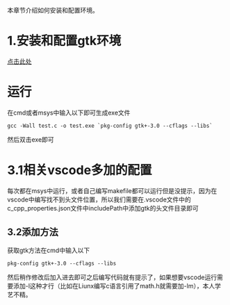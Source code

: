 本章节介绍如何安装和配置环境。
# 1.安装和配置gtk环境
[点击此处](https://www.jianshu.com/p/5c387de92a87)
# 运行
在cmd或者msys中输入以下即可生成exe文件
```
gcc -Wall test.c -o test.exe `pkg-config gtk+-3.0 --cflags --libs`
```
然后双击exe即可
# 3.1相关vscode多加的配置
每次都在msys中运行，或者自己编写makefile都可以运行但是没提示，因为在vscode中编写找不到头文件位置，所以我们需要在.vscode文件中的c_cpp_properties.json文件中includePath中添加gtk的头文件目录即可
## 3.2添加方法
获取gtk方法在cmd中输入以下
```
pkg-config gtk+-3.0 --cflags --libs
```
然后稍作修改后加入进去即可之后编写代码就有提示了，如果想要vscode运行需要添加-l这种才行（比如在Liunx编写c语言引用了math.h就需要加-lm），本人学艺不精。